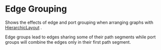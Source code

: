 # Edge Grouping
  

 Shows the effects of edge and port grouping when arranging graphs with [HierarchicLayout](https://docs.yworks.com/yfilesjava/doc/api/#/api/com.yworks.yfiles.layout.hierarchic.HierarchicLayout) .   

 Edge groups lead to edges sharing some of their path segments while port groups will combine the edges only in their first path segment.   